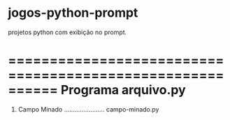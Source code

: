 # jogos-python-prompt
projetos python com exibição no prompt.

==========================================================
   Programa                               arquivo.py
==========================================================
1. Campo Minado .......................   campo-minado.py
